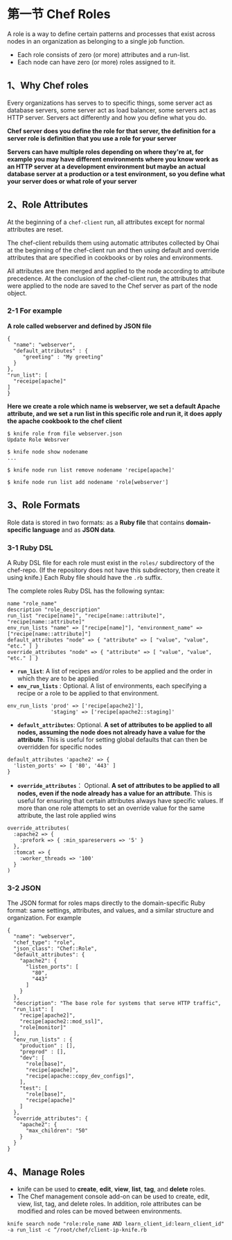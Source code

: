 # **第一节 Chef Roles** 


A role is a way to define certain patterns and processes that exist across nodes in an organization as belonging to a single job function. 

* Each role consists of zero (or more) attributes and a run-list. 
* Each node can have zero (or more) roles assigned to it. 



## **1、Why Chef roles**

Every organizations has serves to to specific things, some server act as database servers, some server act as load balancer, some servers act as HTTP server. Servers act differently and how you define what you do.

**Chef server does you define the role for that server, the definition for a server role is definition that you use a role for your server** 

**Servers can have multiple roles depending on where they're at, for example you may have different environments where you know work as an HTTP server at a development environment but maybe an actual database server at a production or a test environment, so you define what your server does or what role of your server**

## **2、Role Attributes**

At the beginning of a `chef-client` run, all attributes except for normal attributes are reset. 

The chef-client rebuilds them using automatic attributes collected by Ohai at the beginning of the chef-client run and then using default and override attributes that are specified in cookbooks or by roles and environments. 

All attributes are then merged and applied to the node according to attribute precedence. At the conclusion of the chef-client run, the attributes that were applied to the node are saved to the Chef server as part of the node object.


### **2-1 For example**

**A role called webserver and defined by JSON file**

```
{
  "name": "webserver",
  "default_attributes" : {
     "greeting" : "My greeting"
  }  
},
"run_list": [
  "receipe[apache]"
]
}

```

**Here we create a role which name is webserver, we set a default Apache attribute, and we set a run list in this specific role and run it, it does apply the apache cookbook to the chef client**


```
$ knife role from file webserver.json
Update Role Websrver
```

```
$ knife node show nodename
...
```

```
$ knife node run list remove nodename 'recipe[apache]'

```

```
$ knife node run list add nodename 'role[webserver']
```



## **3、Role Formats**

Role data is stored in two formats: as a **Ruby file** that contains **domain-specific language** and as **JSON data**.


### **3-1 Ruby DSL**

A Ruby DSL file for each role must exist in the `roles/` subdirectory of the chef-repo. (If the repository does not have this subdirectory, then create it using knife.) Each Ruby file should have the `.rb` suffix. 

The complete roles Ruby DSL has the following syntax:

```
name "role_name"
description "role_description"
run_list "recipe[name]", "recipe[name::attribute]", "recipe[name::attribute]"
env_run_lists "name" => ["recipe[name]"], "environment_name" => ["recipe[name::attribute]"]
default_attributes "node" => { "attribute" => [ "value", "value", "etc." ] }
override_attributes "node" => { "attribute" => [ "value", "value", "etc." ] }
```

* **`run_list`**: A list of recipes and/or roles to be applied and the order in which they are to be applied
* **`env_run_lists`**	: Optional. A list of environments, each specifying a recipe or a role to be applied to that environment. 

```
env_run_lists 'prod' => ['recipe[apache2]'],
              'staging' => ['recipe[apache2::staging]'
```

* **`default_attributes`**: Optional. **A set of attributes to be applied to all nodes, assuming the node does not already have a value for the attribute**. This is useful for setting global defaults that can then be overridden for specific nodes

```
default_attributes 'apache2' => {
  'listen_ports' => [ '80', '443' ]
}
```

* **`override_attributes`**： Optional. **A set of attributes to be applied to all nodes, even if the node already has a value for an attribute**. This is useful for ensuring that certain attributes always have specific values. If more than one role attempts to set an override value for the same attribute, the last role applied wins

```
override_attributes(
  :apache2 => {
    :prefork => { :min_spareservers => '5' }
  },
  :tomcat => {
    :worker_threads => '100'
  }
)
```

### **3-2 JSON**

The JSON format for roles maps directly to the domain-specific Ruby format: same settings, attributes, and values, and a similar structure and organization. For example

```
{
  "name": "webserver",
  "chef_type": "role",
  "json_class": "Chef::Role",
  "default_attributes": {
    "apache2": {
      "listen_ports": [
        "80",
        "443"
      ]
    }
  },
  "description": "The base role for systems that serve HTTP traffic",
  "run_list": [
    "recipe[apache2]",
    "recipe[apache2::mod_ssl]",
    "role[monitor]"
  ],
  "env_run_lists" : {
    "production" : [],
    "preprod" : [],
    "dev": [
      "role[base]",
      "recipe[apache]",
      "recipe[apache::copy_dev_configs]",
    ],
    "test": [
      "role[base]",
      "recipe[apache]"
    ]
  },
  "override_attributes": {
    "apache2": {
      "max_children": "50"
    }
  }
}
```

## **4、Manage Roles**

* knife can be used to **create**, **edit**, **view**, **list**, **tag**, and **delete** roles.
* The Chef management console add-on can be used to create, edit, view, list, tag, and delete roles. In addition, role attributes can be modified and roles can be moved between environments.

```
knife search node "role:role_name AND learn_client_id:learn_client_id" -a run_list -c “/root/chef/client-ip-knife.rb
```










